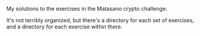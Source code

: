 My solutions to the exercises in the Matasano crypto challenge.

It's not terribly organized, but there's a directory for each set of
exercises, and a directory for each exercise within there.
